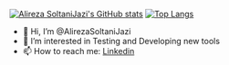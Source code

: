 [![Alireza SoltaniJazi's GitHub stats](https://github-readme-stats.vercel.app/api?username=AlirezaSoltaniJazi&hide=stars&theme=transparent&line_height=40)](https://github.com/AlirezaSoltaniJazi/github-readme-stats)
[![Top Langs](https://github-readme-stats.vercel.app/api/top-langs/?username=AlirezaSoltaniJazi)](https://github.com/AlirezaSoltaniJazi/github-readme-stats)


- 👋 Hi, I’m @AlirezaSoltaniJazi
- 👀 I’m interested in Testing and Developing new tools
- 📫 How to reach me: [Linkedin](https://www.linkedin.com/in/alireza-soltani-jazi/)

<!---
TestSenpai/TestSenpai is a ✨ special ✨ repository because its `README.md` (this file) appears on your GitHub profile.
You can click the Preview link to take a look at your changes.
--->
